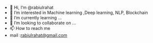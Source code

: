 - 👋 Hi, I’m @rabiulrahat
- 👀 I’m interested in Machine learning ,Deep learning, NLP, Blockchain
- 🌱 I’m currently learning ...
- 💞️ I’m looking to collaborate on ...
- 📫 How to reach me 
- mail :rabiulrahat@gmail.com
<!---
rabiulrahat/rabiulrahat is a ✨ special ✨ repository because its `README.md` (this file) appears on your GitHub profile.
You can click the Preview link to take a look at your changes.
--->

